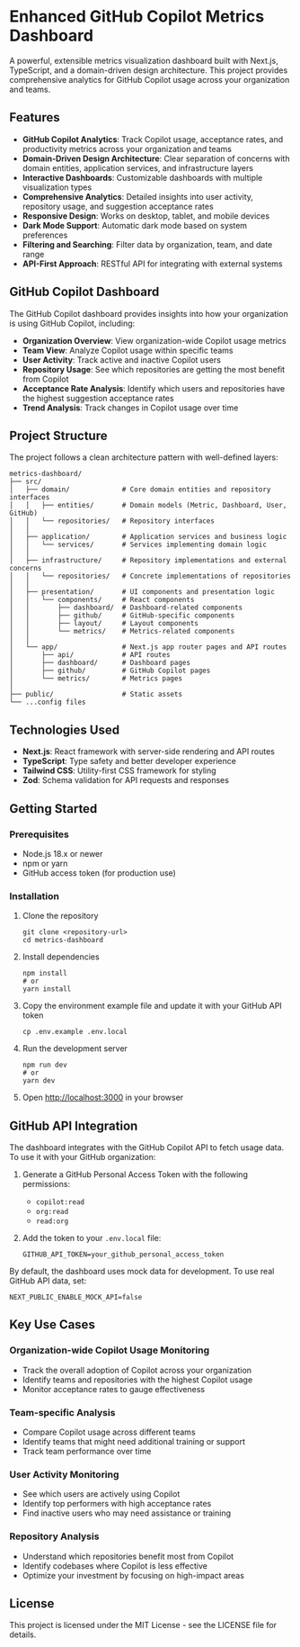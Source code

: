 # Enhanced GitHub Copilot Metrics Dashboard

A powerful, extensible metrics visualization dashboard built with Next.js, TypeScript, and a domain-driven design architecture. This project provides comprehensive analytics for GitHub Copilot usage across your organization and teams.

## Features

- **GitHub Copilot Analytics**: Track Copilot usage, acceptance rates, and productivity metrics across your organization and teams
- **Domain-Driven Design Architecture**: Clear separation of concerns with domain entities, application services, and infrastructure layers
- **Interactive Dashboards**: Customizable dashboards with multiple visualization types
- **Comprehensive Analytics**: Detailed insights into user activity, repository usage, and suggestion acceptance rates
- **Responsive Design**: Works on desktop, tablet, and mobile devices
- **Dark Mode Support**: Automatic dark mode based on system preferences
- **Filtering and Searching**: Filter data by organization, team, and date range
- **API-First Approach**: RESTful API for integrating with external systems

## GitHub Copilot Dashboard

The GitHub Copilot dashboard provides insights into how your organization is using GitHub Copilot, including:

- **Organization Overview**: View organization-wide Copilot usage metrics
- **Team View**: Analyze Copilot usage within specific teams
- **User Activity**: Track active and inactive Copilot users
- **Repository Usage**: See which repositories are getting the most benefit from Copilot
- **Acceptance Rate Analysis**: Identify which users and repositories have the highest suggestion acceptance rates
- **Trend Analysis**: Track changes in Copilot usage over time

## Project Structure

The project follows a clean architecture pattern with well-defined layers:

```
metrics-dashboard/
├── src/
│   ├── domain/             # Core domain entities and repository interfaces
│   │   ├── entities/       # Domain models (Metric, Dashboard, User, GitHub)
│   │   └── repositories/   # Repository interfaces
│   │
│   ├── application/        # Application services and business logic
│   │   └── services/       # Services implementing domain logic
│   │
│   ├── infrastructure/     # Repository implementations and external concerns
│   │   └── repositories/   # Concrete implementations of repositories
│   │
│   ├── presentation/       # UI components and presentation logic
│   │   └── components/     # React components
│   │       ├── dashboard/  # Dashboard-related components
│   │       ├── github/     # GitHub-specific components
│   │       ├── layout/     # Layout components
│   │       └── metrics/    # Metrics-related components
│   │
│   └── app/                # Next.js app router pages and API routes
│       ├── api/            # API routes
│       ├── dashboard/      # Dashboard pages
│       ├── github/         # GitHub Copilot pages
│       └── metrics/        # Metrics pages
│
├── public/                 # Static assets
└── ...config files
```

## Technologies Used

- **Next.js**: React framework with server-side rendering and API routes
- **TypeScript**: Type safety and better developer experience
- **Tailwind CSS**: Utility-first CSS framework for styling
- **Zod**: Schema validation for API requests and responses

## Getting Started

### Prerequisites

- Node.js 18.x or newer
- npm or yarn
- GitHub access token (for production use)

### Installation

1. Clone the repository
   ```
   git clone <repository-url>
   cd metrics-dashboard
   ```

2. Install dependencies
   ```
   npm install
   # or
   yarn install
   ```

3. Copy the environment example file and update it with your GitHub API token
   ```
   cp .env.example .env.local
   ```

4. Run the development server
   ```
   npm run dev
   # or
   yarn dev
   ```

5. Open [http://localhost:3000](http://localhost:3000) in your browser

## GitHub API Integration

The dashboard integrates with the GitHub Copilot API to fetch usage data. To use it with your GitHub organization:

1. Generate a GitHub Personal Access Token with the following permissions:
   - `copilot:read`
   - `org:read`
   - `read:org`

2. Add the token to your `.env.local` file:
   ```
   GITHUB_API_TOKEN=your_github_personal_access_token
   ```

By default, the dashboard uses mock data for development. To use real GitHub API data, set:
```
NEXT_PUBLIC_ENABLE_MOCK_API=false
```

## Key Use Cases

### Organization-wide Copilot Usage Monitoring

- Track the overall adoption of Copilot across your organization
- Identify teams and repositories with the highest Copilot usage
- Monitor acceptance rates to gauge effectiveness

### Team-specific Analysis

- Compare Copilot usage across different teams
- Identify teams that might need additional training or support
- Track team performance over time

### User Activity Monitoring

- See which users are actively using Copilot
- Identify top performers with high acceptance rates
- Find inactive users who may need assistance or training

### Repository Analysis

- Understand which repositories benefit most from Copilot
- Identify codebases where Copilot is less effective
- Optimize your investment by focusing on high-impact areas

## License

This project is licensed under the MIT License - see the LICENSE file for details.
